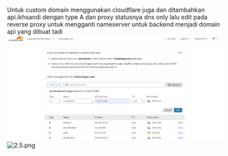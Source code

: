 Untuk custom domain menggunakan cloudflare juga dan ditambahkan api.ikhsandi dengan type A dan proxy statusnya dns only lalu edit pada reverse proxy untuk mengganti nameserver untuk backend menjadi domain api yang dibuat tadi<br>
![1.5.png](https://github.com/GGenom3/DumbWaysDevOps/blob/main/TaskM2/Images/1.5.PNG)<br>
![2.5.png](https://github.com/GGenom3/DumbWaysDevOps/blob/main/TaskM2/Images/2.5.PNG)
